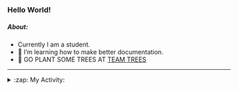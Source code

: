 ### Hello World!

##### About:
- Currently I am a student.
- 🌱 I’m learning how to make better documentation.
- 🌱 GO PLANT SOME TREES AT [TEAM TREES](https://teamtrees.org/)

---
<details>
  <summary>:zap: My Activity:</summary>
  
<!--START_SECTION:waka-->
![Code Time](http://img.shields.io/badge/Code%20Time-1%2C159%20hrs%2016%20mins-blue)

**I'm a Night 🦉** 

```text
🌞 Morning                1747 commits        ██░░░░░░░░░░░░░░░░░░░░░░░   09.86 % 
🌆 Daytime                6103 commits        █████████░░░░░░░░░░░░░░░░   34.44 % 
🌃 Evening                5043 commits        ███████░░░░░░░░░░░░░░░░░░   28.45 % 
🌙 Night                  4830 commits        ███████░░░░░░░░░░░░░░░░░░   27.25 % 
```
📅 **I'm Most Productive on Wednesday** 

```text
Monday                   2554 commits        ████░░░░░░░░░░░░░░░░░░░░░   14.41 % 
Tuesday                  2396 commits        ███░░░░░░░░░░░░░░░░░░░░░░   13.52 % 
Wednesday                4129 commits        ██████░░░░░░░░░░░░░░░░░░░   23.30 % 
Thursday                 2244 commits        ███░░░░░░░░░░░░░░░░░░░░░░   12.66 % 
Friday                   1801 commits        ███░░░░░░░░░░░░░░░░░░░░░░   10.16 % 
Saturday                 1566 commits        ██░░░░░░░░░░░░░░░░░░░░░░░   08.84 % 
Sunday                   3033 commits        ████░░░░░░░░░░░░░░░░░░░░░   17.11 % 
```


📊 **This Week I Spent My Time On** 

```text
🔥 Editors: 
VS Code                  2 hrs 38 mins       ████████████████░░░░░░░░░   63.89 % 
IntelliJ                 1 hr 29 mins        █████████░░░░░░░░░░░░░░░░   36.11 % 

🐱‍💻 Projects: 
praise                   2 hrs 37 mins       ████████████████░░░░░░░░░   63.33 % 
intro                    1 hr 29 mins        █████████░░░░░░░░░░░░░░░░   36.11 % 
CSF31                    1 min               ░░░░░░░░░░░░░░░░░░░░░░░░░   00.49 % 
giveth-dapps-v2          0 secs              ░░░░░░░░░░░░░░░░░░░░░░░░░   00.07 % 
```


 Last Updated on 13/08/2023 20:10:22 UTC
<!--END_SECTION:waka-->
</details>
